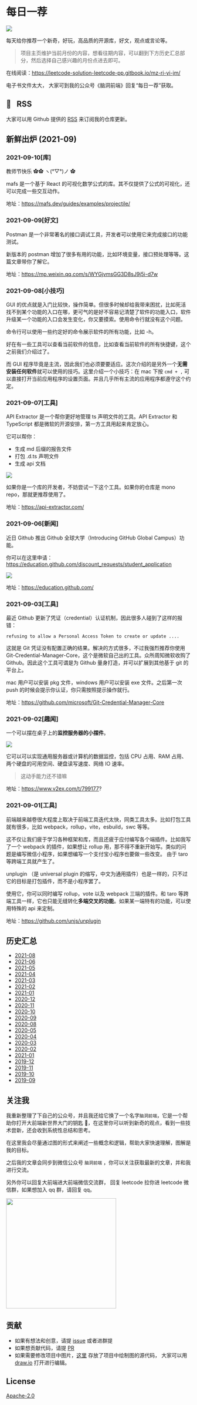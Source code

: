 # 每日一荐

![](https://tva1.sinaimg.cn/large/006y8mN6ly1g8d0sktqrwj30hs07maae.jpg)

每天给你推荐一个新奇，好玩，高品质的开源库，好文，观点或言论等。

> 项目主页维护当前月份的内容，想看往期内容，可以翻到下方历史汇总部分，然后选择自己感兴趣的月份点进去即可。

在线阅读：https://leetcode-solution-leetcode-pp.gitbook.io/mz-ri-yi-jm/

电子书文件太大， 大家可到我的公众号《脑洞前端》回复“每日一荐”获取。

## :newspaper: &nbsp; RSS

大家可以用 Github 提供的 [RSS](https://github.com/azl397985856/daily-featured/commits.atom) 来订阅我的仓库更新。
​

## 新鲜出炉 (2021-09)

### 2021-09-10[库]

教师节快乐 ✿✿ ヽ(°▽°)ノ ✿

mafs 是一个基于 React 的可视化数学公式的库。其不仅提供了公式的可视化，还可以完成一些交互动作。

地址：https://mafs.dev/guides/examples/projectile/

### 2021-09-09[好文]

Postman 是一个非常著名的接口调试工具，开发者可以使用它来完成接口的功能测试。

新版本的 postman 增加了很多有用的功能，比如环境变量，接口预处理等等。这篇文章带你了解它。

地址：https://mp.weixin.qq.com/s/WYGjvmsGG3D8sJ9j5i-d7w

### 2021-09-08[小技巧]

GUI 的优点就是入门比较快，操作简单。但很多时候却给我带来困扰，比如死活找不到某个功能的入口在哪，更可气的是好不容易记清楚了软件的功能入口，软件升级某一个功能的入口会发生变化，你又要摸索。使用命令行就没有这个问题。

命令行可以使用一些约定好的命令展示软件的所有功能，比如 -h。

好在有一些工具可以查看当前软件的信息，比如查看当前软件的所有快捷键，这个之前我们介绍过了。

而 GUI 程序毕竟是主流，因此我们也必须要要适应。这次介绍的是另外一个**无需安装任何软件**就可以使用的技巧。这里介绍一个小技巧：在 mac 下按 `cmd + ,` 可以直接打开当前应用程序的设置页面。并且几乎所有主流的应用程序都遵守这个约定。

### 2021-09-07[工具]

API Extractor 是一个帮你更好地管理 ts 声明文件的工具。API Extractor 和 TypeScript 都是微软的开源安排，第一方工具用起来肯定放心。

它可以帮你：

- 生成 md 后缀的报告文件
- 打包 .d.ts 声明文件
- 生成 api 文档

![](https://tva1.sinaimg.cn/large/008i3skNly1gu3tw7h7m6j604k046wed02.jpg)

如果你是一个库的开发者，不妨尝试一下这个工具。如果你的仓库是 mono repo，那就更推荐使用了。

地址：https://api-extractor.com/

### 2021-09-06[新闻]

近日 Github 推出 Github 全球大学（Introducing GitHub Global Campus）功能。

你可以在这里申请：https://education.github.com/discount_requests/student_application

![](https://tva1.sinaimg.cn/large/008i3skNly1gu2n2awta8j60yt0u0adn02.jpg)

地址：https://education.github.com/

### 2021-09-03[工具]

最近 Github 更新了凭证（credential）认证机制，因此很多人碰到了这样的报错：

```
refusing to allow a Personal Access Token to create or update ....
```

这就是 Git 凭证没有配置正确的结果。解决的方式很多，不过我强烈推荐你使用 Git-Credential-Manager-Core，这个是微软自己出的工具。众所周知微软收购了 Github。因此这个工具可谓是为 Github 量身打造，并可以扩展到其他基于 git 的平台上。

mac 用户可以安装 pkg 文件，windows 用户可以安装 exe 文件。之后第一次 push 的时候会提示你认证，你只需按照提示操作就行。

地址：https://github.com/microsoft/Git-Credential-Manager-Core

### 2021-09-02[趣闻]

一个可以摆在桌子上的**监控服务器的小摆件**。

![](https://tva1.sinaimg.cn/large/008i3skNly1gu1i395vywj60m80dh76e02.jpg)

它可以可以实现通用服务器或计算机的数据监控，包括 CPU 占用、RAM 占用、两个硬盘的可用空间、硬盘读写速度、网络 IO 速率。

> 这动手能力还不错嘛

地址：https://www.v2ex.com/t/799177?

### 2021-09-01[工具]

前端越来越卷很大程度上取决于前端工具迭代太快，同类工具太多。比如打包工具就有很多，比如 webpack，rollup，vite，esbuild，swc 等等。

这不仅让我们疲于学习各种框架和库，而且还疲于应付编写各个端插件。比如我写了一个 webpack 的插件，如果想让 rollup 用，那不得不重新开始写。类似的问题是编写微信小程序，如果想编写一个支付宝小程序也要做一些改变。 由于 taro 等跨端工具就产生了。

unplugin （是 universal plugin 的缩写，中文为通用插件）也是一样的，只不过它的目标是打包插件，而不是小程序罢了。

使用它，你可以同时编写 rollup，vote 以及 webpack 三端的插件。和 taro 等跨端工具一样，它也只能无缝转化**多端交叉的功能**。如果某一端特有的功能，可以使用特殊的 api 来定制。

地址：https://github.com/unjs/unplugin

## 历史汇总

- [2021-08](https://github.com/azl397985856/daily-featured/tree/master/backup/2021-08/README.md)
- [2021-06](https://github.com/azl397985856/daily-featured/tree/master/backup/2021-06/README.md)
- [2021-05](https://github.com/azl397985856/daily-featured/tree/master/backup/2021-05/README.md)
- [2021-04](https://github.com/azl397985856/daily-featured/tree/master/backup/2021-04/README.md)
- [2021-03](https://github.com/azl397985856/daily-featured/tree/master/backup/2021-03/README.md)
- [2021-02](https://github.com/azl397985856/daily-featured/tree/master/backup/2021-02/README.md)
- [2021-01](https://github.com/azl397985856/daily-featured/tree/master/backup/2021-01/README.md)
- [2020-12](https://github.com/azl397985856/daily-featured/tree/master/backup/2020-12/README.md)
- [2020-11](https://github.com/azl397985856/daily-featured/tree/master/backup/2020-11/README.md)
- [2020-10](https://github.com/azl397985856/daily-featured/tree/master/backup/2020-10/README.md)
- [2020-09](https://github.com/azl397985856/daily-featured/tree/master/backup/2020-09/README.md)
- [2020-08](https://github.com/azl397985856/daily-featured/tree/master/backup/2020-08/README.md)
- [2020-05](https://github.com/azl397985856/daily-featured/tree/master/backup/2020-05/README.md)
- [2020-04](https://github.com/azl397985856/daily-featured/tree/master/backup/2020-04/README.md)
- [2020-03](https://github.com/azl397985856/daily-featured/tree/master/backup/2020-03/README.md)
- [2020-02](https://github.com/azl397985856/daily-featured/tree/master/backup/2020-02/README.md)
- [2021-01](https://github.com/azl397985856/daily-featured/tree/master/backup/2021-01/README.md)
- [2019-12](https://github.com/azl397985856/daily-featured/tree/master/backup/2019-12/README.md)
- [2019-11](https://github.com/azl397985856/daily-featured/tree/master/backup/2019-11/README.md)
- [2019-10](https://github.com/azl397985856/daily-featured/tree/master/backup/2019-10/README.md)
- [2019-09](https://github.com/azl397985856/daily-featured/tree/master/backup/2019-09/README.md)

## 关注我

我重新整理了下自己的公众号，并且我还给它换了一个名字`脑洞前端`，它是一个帮助你打开大前端新世界大门的钥匙 🔑，在这里你可以听到新奇的观点，看到一些技术尝新，还会收到系统性总结和思考。

在这里我会尽量通过图的形式来阐述一些概念和逻辑，帮助大家快速理解，图解是我的目标。

之后我的文章会同步到微信公众号 `脑洞前端` ，你可以关注获取最新的文章，并和我进行交流。

另外你可以回复大前端进大前端微信交流群， 回复 leetcode 拉你进 leetcode 微信群，如果想加入 qq 群，请回复 qq。

<img width="300" src="https://tva1.sinaimg.cn/large/006y8mN6ly1g7he9xdtmyj30by0byaac.jpg">

## 贡献

- 如果有想法和创意，请提 [issue](https://github.com/azl397985856/daily-featured/issues) 或者进群提
- 如果想贡献代码，请提 [PR](https://github.com/azl397985856/daily-featured/pulls)
- 如果需要修改项目中图片，[这里](./assets/) 存放了项目中绘制图的源代码， 大家可以用 [draw.io](https://www.draw.io/) 打开进行编辑。

## License

[Apache-2.0](./LICENSE)
